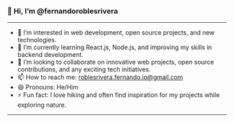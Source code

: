 ### 👋 Hi, I’m @fernandoroblesrivera

---

- 👀 I’m interested in web development, open source projects, and new technologies.
- 🌱 I’m currently learning React.js, Node.js, and improving my skills in backend development.
- 💞️ I’m looking to collaborate on innovative web projects, open source contributions, and any exciting tech initiatives.
- 📫 How to reach me: [roblesrivera.fernando.io@gmail.com](mailto:roblesrivera.fernando.io@gmail.com)
- 😄 Pronouns: He/Him
- ⚡ Fun fact: I love hiking and often find inspiration for my projects while exploring nature.

---

<!---
fernandoroblesrivera/fernandoroblesrivera is a ✨ special ✨ repository because its `README.md` (this file) appears on your GitHub profile.
You can click the Preview link to take a look at your changes.
--->
